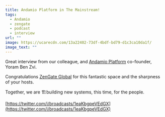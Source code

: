 ```yaml
---
title: Andamio Platform in The Mainstream!
tags:
  - Andamio
  - zengate
  - podcast
  - interview
url: ""
image: https://ucarecdn.com/13a22402-73df-4bdf-bd79-d1c3ca10da1f/
image_text: ""
---
```


Great interview from our colleague, and [Andamio Platform](https://www.andamio.io/) co-founder, Yoram Ben Zvi.

Congratulations [ZenGate Global](https://www.zengate.global/) for this fantastic space and the sharpness of your hosts.

Together, we are 🏗building new systems, this time, for the people.

[https://twitter.com/i/broadcasts/1eaKbgpeVEdGX](https://twitter.com/i/broadcasts/1eaKbgpeVEdGX)
